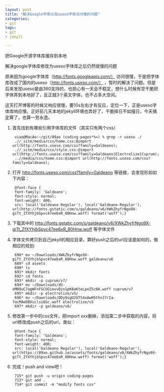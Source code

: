 ```yaml
---
layout: post
title: "解决Google字库以及useso字库访问慢的问题"
categories:
- git
tags:
- git
- jekyll

---
```


把Google开源字体库缓存到本地

解决google字体库修改为useso字体库之后仍然很慢的问题

原来因为google字体库（http://fonts.googleapis.com/） 访问很慢，于是把字体库改成了国内的useso（http://fonts.useso.com/） ，暂时的解决了问题。但是后来发现useso是由360支持的，也担心有一天会不稳定，想什么时候有空干脆把字体弄到本地好了，反正就3个英文字体，也不占多大空间。

这天打开博客的时候又响应很慢，要10s左右才有反应，定位一下，正是useso字体库响应慢。正好前几天本地的jekyll环境也弄好了，干脆择日不如撞日，今天搞定算了，也算一劳永逸。

1. 首先找到有哪些引用字体库的文件（其实只有两个css）

		viao@MacAo:~/git/89ao (coding-pages*%=) % grep -r useso ./
		.//_site/media/css/home.css:@import url(http://fonts.useso.com/css?family=Galdeano);
		.//_site/media/css/style.css:@import url(http://fonts.useso.com/css?family=Galdeano|Electrolize|Cuprum);
		..//media/css/home.css:@import url(http://fonts.useso.com/css?family=Galdeano);

1. 打开 http://fonts.useso.com/css?family=Galdeano 等链接，会发现形如如下内容：

		@font-face {
		font-family: 'Galdeano';
		font-style: normal;
		font-weight: 400;
		src: local('Galdeano Regular'), local('Galdeano-Regular'), url(http://fonts.gstatic.com/s/galdeano/v6/XWkZhyfrNgo9X-giTt_ZfXYhjbSpvc47ee6xR_80Hnw.woff) format('woff');}

1. 下载其中的 http://fonts.gstatic.com/s/galdeano/v6/XWkZhyfrNgo9X-giTt_ZfXYhjbSpvc47ee6xR_80Hnw.woff 等字体文件

1. 字体文件拷贝到自己jekyll的相应目录，算好push之后的url应该是如何的，做相应的规划:

		698* mv ~/Downloads/XWkZhyfrNgo9X-giTt_ZfXYhjbSpvc47ee6xR_80Hnw.woff galdeano/v6
		689* cd assets
		690* ls
		691* mkdir fonts
		692* cd fonts
		693* mkdir -p cuprum/v7/
		694* mv ~/Downloads/dS-oM09uC7agWFnFSCUGievvDin1pK8aKteLpeZ5c0A.woff cuprum/v7
		695* mkdir -p electrolize/v5/
		696* mv ~/Downloads/DDy9sgU2U7S4xAwH5thnJ7rIa-7acMAeDBVuclsi6Gc.woff electrolize/v5
		697* mkdir -p galdeano/v6/

1. 修改第一步中的css文件，把import xxx删掉，添加第二步中获取的内容，将url修改成push之后的url，类似：

		@font-face {
		font-family: 'Galdeano';
		font-style: normal;
		font-weight: 400;
		src: local('Galdeano Regular'), local('Galdeano-Regular'), url(https://89ao.github.io/assets/fonts/galdeano/v6/XWkZhyfrNgo9X-giTt_ZfXYhjbSpvc47ee6xR_80Hnw.woff) format('woff');}

1. 完成！push and view吧！

		715* git push -u origin coding-pages
		713* git add .
		714* git commit -m "modify fonts css"

